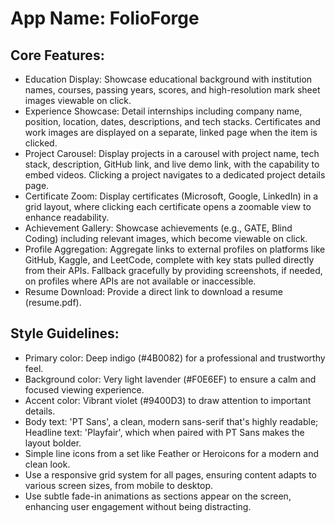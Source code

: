 # **App Name**: FolioForge

## Core Features:

- Education Display: Showcase educational background with institution names, courses, passing years, scores, and high-resolution mark sheet images viewable on click.
- Experience Showcase: Detail internships including company name, position, location, dates, descriptions, and tech stacks. Certificates and work images are displayed on a separate, linked page when the item is clicked.
- Project Carousel: Display projects in a carousel with project name, tech stack, description, GitHub link, and live demo link, with the capability to embed videos. Clicking a project navigates to a dedicated project details page.
- Certificate Zoom: Display certificates (Microsoft, Google, LinkedIn) in a grid layout, where clicking each certificate opens a zoomable view to enhance readability.
- Achievement Gallery: Showcase achievements (e.g., GATE, Blind Coding) including relevant images, which become viewable on click.
- Profile Aggregation: Aggregate links to external profiles on platforms like GitHub, Kaggle, and LeetCode, complete with key stats pulled directly from their APIs. Fallback gracefully by providing screenshots, if needed, on profiles where APIs are not available or inaccessible.
- Resume Download: Provide a direct link to download a resume (resume.pdf).

## Style Guidelines:

- Primary color: Deep indigo (#4B0082) for a professional and trustworthy feel.
- Background color: Very light lavender (#F0E6EF) to ensure a calm and focused viewing experience.
- Accent color: Vibrant violet (#9400D3) to draw attention to important details.
- Body text: 'PT Sans', a clean, modern sans-serif that's highly readable; Headline text: 'Playfair', which when paired with PT Sans makes the layout bolder.
- Simple line icons from a set like Feather or Heroicons for a modern and clean look.
- Use a responsive grid system for all pages, ensuring content adapts to various screen sizes, from mobile to desktop.
- Use subtle fade-in animations as sections appear on the screen, enhancing user engagement without being distracting.
